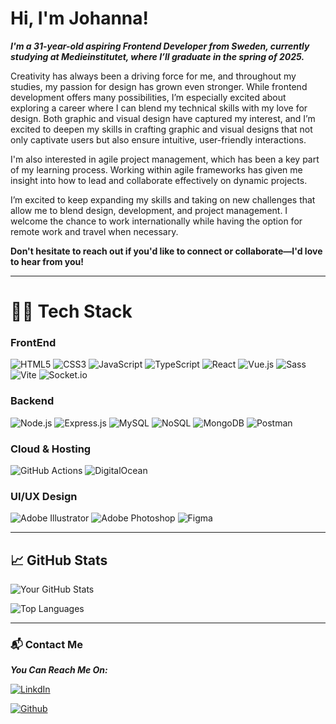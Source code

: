  # Hi, I'm Johanna! 
 
***I'm a 31-year-old aspiring Frontend Developer from Sweden, currently studying at Medieinstitutet, where I’ll graduate in the spring of 2025.***

Creativity has always been a driving force for me, and throughout my studies, my passion for design has grown even stronger. While frontend development offers many possibilities, I’m especially excited about exploring a career where I can blend my technical skills with my love for design. Both graphic and visual design have captured my interest, and I’m excited to deepen my skills in crafting graphic and visual designs that not only captivate users but also ensure intuitive, user-friendly interactions.

I'm also interested in agile project management, which has been a key part of my learning process. Working within agile frameworks has given me insight into how to lead and collaborate effectively on dynamic projects.

I’m excited to keep expanding my skills and taking on new challenges that allow me to blend design, development, and project management. 
I welcome the chance to work internationally while having the option for remote work and travel when necessary.

**Don't hesitate to reach out if you'd like to connect or collaborate—I'd love to hear from you!**

---

# 👩‍💻 Tech Stack

### FrontEnd

![HTML5](https://img.shields.io/badge/HTML5-E34F26?style=for-the-badge&logo=html5&logoColor=white)
![CSS3](https://img.shields.io/badge/CSS3-1572B6?style=for-the-badge&logo=css3&logoColor=white)
![JavaScript](https://img.shields.io/badge/JavaScript-F7DF1E?style=for-the-badge&logo=javascript&logoColor=black)
![TypeScript](https://img.shields.io/badge/TypeScript-3178C6?style=for-the-badge&logo=typescript&logoColor=white)
![React](https://img.shields.io/badge/React-61DAFB?style=for-the-badge&logo=react&logoColor=black)
![Vue.js](https://img.shields.io/badge/Vue.js-4FC08D?style=for-the-badge&logo=vue.js&logoColor=white)
![Sass](https://img.shields.io/badge/Sass-CC6699?style=for-the-badge&logo=sass&logoColor=white)
![Vite](https://img.shields.io/badge/Vite-646CFF?style=for-the-badge&logo=vite&logoColor=white)
![Socket.io](https://img.shields.io/badge/Socket.io-010101?style=for-the-badge&logo=socketdotio&logoColor=white)

### Backend

![Node.js](https://img.shields.io/badge/Node.js-339933?style=for-the-badge&logo=nodedotjs&logoColor=white)
![Express.js](https://img.shields.io/badge/Express.js-000000?style=for-the-badge&logo=express&logoColor=white)
![MySQL](https://img.shields.io/badge/MySQL-4479A1?style=for-the-badge&logo=mysql&logoColor=white)
![NoSQL](https://img.shields.io/badge/NoSQL-007ACC?style=for-the-badge&logo=nodedotjs&logoColor=white)
![MongoDB](https://img.shields.io/badge/MongoDB-47A248?style=for-the-badge&logo=mongodb&logoColor=white)
![Postman](https://img.shields.io/badge/Postman-FF6C37?style=for-the-badge&logo=postman&logoColor=white)

### Cloud & Hosting

![GitHub Actions](https://img.shields.io/badge/GitHub_Actions-2088FF?style=for-the-badge&logo=github-actions&logoColor=white)
![DigitalOcean](https://img.shields.io/badge/DigitalOcean-0080FF?style=for-the-badge&logo=digitalocean&logoColor=white)

### UI/UX Design

![Adobe Illustrator](https://img.shields.io/badge/Adobe_Illustrator-FF9A00?style=for-the-badge&logo=adobeillustrator&logoColor=white)
![Adobe Photoshop](https://img.shields.io/badge/Adobe_Photoshop-31A8FF?style=for-the-badge&logo=adobephotoshop&logoColor=white)
![Figma](https://img.shields.io/badge/Figma-F24E1E?style=for-the-badge&logo=figma&logoColor=white)

---

## 📈 GitHub Stats

![Your GitHub Stats](https://github-readme-stats.vercel.app/api?username=Johannapri&show_icons=true&count_private=true&bg_color=000000&text_color=ffffff&icon_color=ffffff&title_color=ff79c6)

![Top Languages](https://github-readme-stats.vercel.app/api/top-langs/?username=Johannapri&layout=compact&bg_color=000000&text_color=ffffff&title_color=ff79c6&icon_color=ffffff)

---

### 📬 Contact Me

***You Can Reach Me On:***

[![LinkdIn](https://img.shields.io/badge/Johanna%20Prinz-0077B5?style=for-the-badge&logo=linkedin&logoColor=white)](https://www.linkedin.com/in/johanna-prinz-246b45165/)

[![Github](https://img.shields.io/badge/Johanna%20Prinz-100000?style=for-the-badge&logo=github&logoColor=white)](https://github.com/JohannaPri)


<!---
JohannaPri/JohannaPri is a ✨ special ✨ repository because its `README.md` (this file) appears on your GitHub profile.
You can click the Preview link to take a look at your changes.
--->
